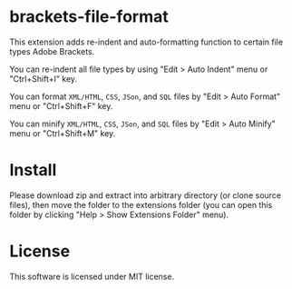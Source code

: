 brackets-file-format
============================

This extension adds re-indent and auto-formatting function to certain file types Adobe Brackets.

You can re-indent all file types by using "Edit > Auto Indent" menu or "Ctrl+Shift+I" key.

You can format `XML/HTML`, `CSS`, `JSon`, and `SQL` files by "Edit > Auto Format" menu or "Ctrl+Shift+F" key.

You can minify `XML/HTML`, `CSS`, `JSon`, and `SQL` files by "Edit > Auto Minify" menu or "Ctrl+Shift+M" key.

Install
===

Please download zip and extract into arbitrary directory (or clone source files), then move the folder to the extensions folder (you can open this folder by clicking "Help > Show Extensions Folder" menu).

License
===
This software is licensed under MIT license.
